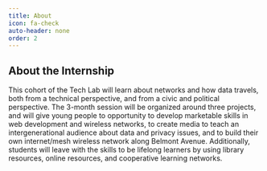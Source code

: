```yaml
---
title: About
icon: fa-check
auto-header: none
order: 2
---
```


<h2>About the Internship</h2>

This cohort of the Tech Lab will learn about networks and how data travels, both from a technical perspective, and from a civic and political perspective. The 3-month session will be organized around three projects, and will give young people to opportunity to develop marketable skills in web development and wireless networks, to create media to teach an intergenerational audience about data and privacy issues, and to build their own internet/mesh wireless network along Belmont Avenue. Additionally, students will leave with the skills to be lifelong learners by using library resources, online resources, and cooperative learning networks.


